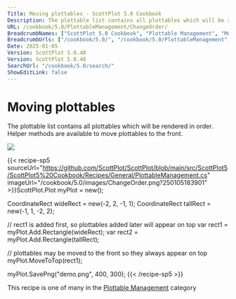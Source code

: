 ```yaml
---
Title: Moving plottables - ScottPlot 5.0 Cookbook
Description: The plottable list contains all plottables which will be rendered in order. Helper methods are available to move plottables to the front.
URL: /cookbook/5.0/PlottableManagement/ChangeOrder/
BreadcrumbNames: ["ScottPlot 5.0 Cookbook", "Plottable Management", "Moving plottables"]
BreadcrumbUrls: ["/cookbook/5.0/", "/cookbook/5.0/PlottableManagement", "/cookbook/5.0/PlottableManagement/ChangeOrder"]
Date: 2025-01-05
Version: ScottPlot 5.0.48
Version: ScottPlot 5.0.48
SearchUrl: "/cookbook/5.0/search/"
ShowEditLink: false
---
```



<div class='d-flex align-items-center mt-5'>
<h1 class='me-2 text-dark my-0 border-0'>Moving plottables</h1>
</div>

The plottable list contains all plottables which will be rendered in order. Helper methods are available to move plottables to the front.

[![](/cookbook/5.0/images/ChangeOrder.png?250105183901)](/cookbook/5.0/images/ChangeOrder.png?250105183901)

{{< recipe-sp5 sourceUrl="https://github.com/ScottPlot/ScottPlot/blob/main/src/ScottPlot5/ScottPlot5%20Cookbook/Recipes/General/PlottableManagement.cs" imageUrl="/cookbook/5.0/images/ChangeOrder.png?250105183901" >}}ScottPlot.Plot myPlot = new();

CoordinateRect wideRect = new(-2, 2, -1, 1);
CoordinateRect tallRect = new(-1, 1, -2, 2);

// rect1 is added first, so plottables added later will appear on top
var rect1 = myPlot.Add.Rectangle(wideRect);
var rect2 = myPlot.Add.Rectangle(tallRect);

// plottables may be moved to the front so they always appear on top
myPlot.MoveToTop(rect1);

myPlot.SavePng("demo.png", 400, 300);
{{< /recipe-sp5 >}}

<div class='my-5 text-center'>This recipe is one of many in the <a href='/cookbook/5.0/PlottableManagement'>Plottable Management</a> category</div>


